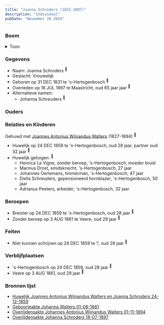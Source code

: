 ```yaml
---
title: "Joanna Schroders (1831-1897)"
description: "Individual"
pubDate: "November 20 2024"
---
```


### Boom
<details><summary>Toon</summary>

![test](https://www.plantuml.com/plantuml/svg/dP3BRi8m44Nt_efHMR12IWYKXo94eK4jwalgQuaSPvguE3RoE48Hujzh86hffekkV3NZE_VCJCbnwwfICLfBlU6Mbv1oiSwjgNGsDyfOS9PhyYtKZXKoGn3I2eKdZUN6rL1YcQAbKuaSMZIktY0xcoeK9u8T0u2PiHdQbqAAjKQYE2wvr9C9H6pFM1kUZb74sCboiJHSQmxFeh36--W2EC5j48HX5xwzhSKiYPB81-m-9Afi3_4uvMczIerp2iT-UWZNoHp2eHTjwjoWTIP7dHeInPc9rfLIAwwpbR26A3KUqRl38InVx_mp6i0zv-Ii58Kx09zJ8i6LTaRBYk1TVce_vg2uSkVSGGJGIg95Vp7xWxTx2G-FRpwnE_WFRsCUzNxZDhJnU8jP9dL-2EerX-cFZeYB80YYFhIKp0jNer9cwp7th3bvfzFyOCqkFmKsHRzmgRu0)
</details>

### Gegevens
- Naam: Joanna Schroders <sup><a href="../s00149/" style="text-decoration:none" title="Huwelijk Joannes Antonius Wijnandus Walters en Joanna Schroders 24-12-1859">:link:</a></sup>
- Geslacht: Vrouwelijk
- Geboren op 31 DEC 1831 te 's-Hertogenbosch <sup><a href="../s00149/" style="text-decoration:none" title="Huwelijk Joannes Antonius Wijnandus Walters en Joanna Schroders 24-12-1859">:link:</a></sup>
- Overleden op 18 JUL 1897 te Maastricht, oud 65 jaar jaar <sup><a href="../s00214/" style="text-decoration:none" title="Overlijdensakte Johanna Schroders 18-07-1897">:link:</a></sup>
- Alternatieve namen:
  - Johanna Schreuders <sup><a href="../s00211/" style="text-decoration:none" title="Geboorteakte Johanna Walters 01-08-1861 ">:link:</a></sup>

### Ouders

### Relaties en Kinderen

Gehuwd met [Joannes Antonius Wijnandus Walters](../i00103/) (1827-1894) <sup><a href="../s00149/" style="text-decoration:none" title="Huwelijk Joannes Antonius Wijnandus Walters en Joanna Schroders 24-12-1859">:link:</a></sup>
- Huwelijk op 24 DEC 1859 te 's-Hertogenbosch, oud 28 jaar, partner oud 32 jaar <sup><a href="../s00149/" style="text-decoration:none" title="Huwelijk Joannes Antonius Wijnandus Walters en Joanna Schroders 24-12-1859">:link:</a></sup>
- Huwelijk getuigen:  <sup><a href="../s00149/" style="text-decoration:none" title="Huwelijk Joannes Antonius Wijnandus Walters en Joanna Schroders 24-12-1859">:link:</a></sup>
  - Henrica La Vigne, zonder beroep, \'s-Hertogenbosch, moeder bruid
  - Marinus Drost, smidsknecht, \'s-Hertogenbosch, 27 jaar
  - Johannes Oerlemans, timmerman, \'s-Hertogenbosch, 47 jaar
  - Dielis Schreuders, gepensioneerd hornblazer, \'s-Hertogenbosch, 50 jaar
  - Adrianus Peeters, arbeider, \'s-Hertogenbosch, 32 jaar

### Beroepen
- Breister op 24 DEC 1859 te 's-Hertogenbosch, oud 28 jaar <sup><a href="../s00149/" style="text-decoration:none" title="Huwelijk Joannes Antonius Wijnandus Walters en Joanna Schroders 24-12-1859">:link:</a></sup>
- Zonder beroep op 3 AUG 1861 te Veere, oud 29 jaar <sup><a href="../s00211/" style="text-decoration:none" title="Geboorteakte Johanna Walters 01-08-1861 ">:link:</a></sup>

### Feiten
- Niet kunnen schrijven op 24 DEC 1859 te ?, oud 28 jaar <sup><a href="../s00149/" style="text-decoration:none" title="Huwelijk Joannes Antonius Wijnandus Walters en Joanna Schroders 24-12-1859">:link:</a></sup>

### Verblijfplaatsen
- 's-Hertogenbosch  op 24 DEC 1859, oud 28 jaar  <sup><a href="../s00149/" style="text-decoration:none" title="Huwelijk Joannes Antonius Wijnandus Walters en Joanna Schroders 24-12-1859">:link:</a></sup>
- Veere  op 3 AUG 1861, oud 29 jaar  <sup><a href="../s00211/" style="text-decoration:none" title="Geboorteakte Johanna Walters 01-08-1861 ">:link:</a></sup>

### Bronnen lijst
- [Huwelijk Joannes Antonius Wijnandus Walters en Joanna Schroders 24-12-1859](../s00149/)
- [Geboorteakte Johanna Walters 01-08-1861 ](../s00211/)
- [Overlijdensakte Johannes Antonius Wijnandus Walters 01-11-1894 ](../s00212/)
- [Overlijdensakte Johanna Schroders 18-07-1897](../s00214/)